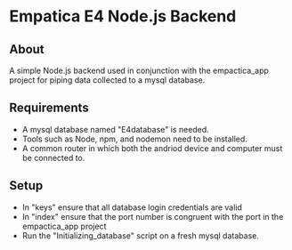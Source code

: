 # Empatica E4 Node.js Backend

## About

A simple Node.js backend used in conjunction with the empactica_app project for piping data collected to a mysql database.

## Requirements

- A mysql database named "E4database" is needed.
- Tools such as Node, npm, and nodemon need to be installed.
- A common router in which both the andriod device and computer must be connected to.

## Setup

- In "keys" ensure that all database login credentials are valid
- In "index" ensure that the port number is congruent with the port in the empactica_app project
- Run the "Initializing_database" script on a fresh mysql database.
